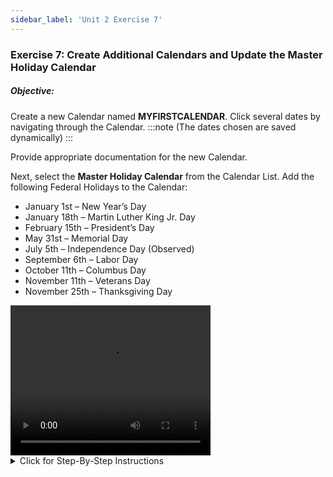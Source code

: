 ```yaml
---
sidebar_label: 'Unit 2 Exercise 7'
---
```


### Exercise 7: Create Additional Calendars and Update the Master Holiday Calendar

##### Objective:

Create a new Calendar named **MYFIRSTCALENDAR**. Click several dates by navigating through the Calendar. 
:::note
(The dates chosen are saved dynamically)
:::

Provide appropriate documentation for the new Calendar.

Next, select the **Master Holiday Calendar** from the Calendar List. Add the following Federal Holidays to the Calendar:

  *	January 1st – New Year’s Day
  *	January 18th – Martin Luther King Jr. Day
  *	February 15th – President’s Day
  *	May 31st – Memorial Day
  *	July 5th – Independence Day (Observed)
  *	September 6th – Labor Day
  *	October 11th – Columbus Day
  *	November 11th – Veterans Day
  *	November 25th – Thanksgiving Day


<div>
<video width="320" height="240" controls>
  <source src="videobasic/U2E7.mp4" type="video/mp4"></source>
Your browser does not support the video tag.
</video>
</div>

<details>

<summary>Click for Step-By-Step Instructions</summary>

1.	Click on **Calendars** from the **Navigation Panel**.
2.	Click the **Add** Button.
3.	Type **MyFirstCalendar** in the **Name** field.
4.	Enter **Documentation** like: **This is a test Calendar**.
5.	Click the **Save** Button.
6.	Click several dates in the **Calendar**.
:::note
The dates are saved dynamically
:::
7.	Click the **right arrow** by the **Month** right above the Calendar to go to the next months.
8.	Click the **up** arrow by the **Year** right above the Calendar to move to the next year.
9.	Select **Master Holiday** from the **Calendar List**.
10.	Click the following dates in the Calendar to set up the current year Federal Holidays, then close the **Calendars** tab:

  *	January 1st – New Year’s Day
  *	January 18th – Martin Luther King Jr. Day
  *	February 15th – President’s Day
  *	May 31st – Memorial Day
  *	July 5th – Independence Day (Observed)
  *	September 6th – Labor Day
  *	October 11th – Columbus Day
  *	November 11th – Veterans Day
  *	November 25th – Thanksgiving Day

</details>